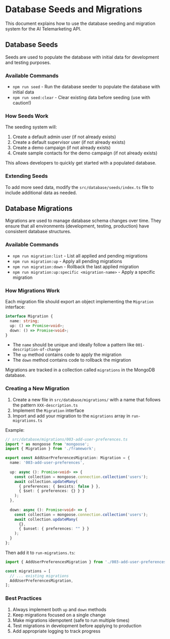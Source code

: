# Database Seeds and Migrations

This document explains how to use the database seeding and migration system for the AI Telemarketing API.

## Database Seeds

Seeds are used to populate the database with initial data for development and testing purposes.

### Available Commands

- `npm run seed` - Run the database seeder to populate the database with initial data
- `npm run seed:clear` - Clear existing data before seeding (use with caution!)

### How Seeds Work

The seeding system will:

1. Create a default admin user (if not already exists)
2. Create a default supervisor user (if not already exists)
3. Create a demo campaign (if not already exists)
4. Create sample contacts for the demo campaign (if not already exists)

This allows developers to quickly get started with a populated database.

### Extending Seeds

To add more seed data, modify the `src/database/seeds/index.ts` file to include additional data as needed.

## Database Migrations

Migrations are used to manage database schema changes over time. They ensure that all environments (development, testing, production) have consistent database structures.

### Available Commands

- `npm run migration:list` - List all applied and pending migrations
- `npm run migration:up` - Apply all pending migrations
- `npm run migration:down` - Rollback the last applied migration
- `npm run migration:up:specific <migration-name>` - Apply a specific migration

### How Migrations Work

Each migration file should export an object implementing the `Migration` interface:

```typescript
interface Migration {
  name: string;
  up: () => Promise<void>;
  down: () => Promise<void>;
}
```

- The `name` should be unique and ideally follow a pattern like `001-description-of-change`
- The `up` method contains code to apply the migration
- The `down` method contains code to rollback the migration

Migrations are tracked in a collection called `migrations` in the MongoDB database.

### Creating a New Migration

1. Create a new file in `src/database/migrations/` with a name that follows the pattern `XXX-description.ts`
2. Implement the `Migration` interface
3. Import and add your migration to the `migrations` array in `run-migrations.ts`

Example:

```typescript
// src/database/migrations/003-add-user-preferences.ts
import * as mongoose from 'mongoose';
import { Migration } from './framework';

export const AddUserPreferencesMigration: Migration = {
  name: '003-add-user-preferences',
  
  up: async (): Promise<void> => {
    const collection = mongoose.connection.collection('users');
    await collection.updateMany(
      { preferences: { $exists: false } },
      { $set: { preferences: {} } }
    );
  },
  
  down: async (): Promise<void> => {
    const collection = mongoose.connection.collection('users');
    await collection.updateMany(
      {},
      { $unset: { preferences: "" } }
    );
  }
};
```

Then add it to `run-migrations.ts`:

```typescript
import { AddUserPreferencesMigration } from './003-add-user-preferences';

const migrations = [
  // ... existing migrations
  AddUserPreferencesMigration,
];
```

### Best Practices

1. Always implement both `up` and `down` methods
2. Keep migrations focused on a single change
3. Make migrations idempotent (safe to run multiple times)
4. Test migrations in development before applying to production
5. Add appropriate logging to track progress